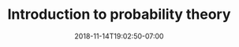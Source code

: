 ---
title: 'Introduction to probability theory'
date: 2018-11-14T19:02:50-07:00
draft: false
weight: 6
---